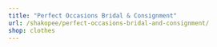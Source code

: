 ```yaml
---
title: "Perfect Occasions Bridal & Consignment"
url: /shakopee/perfect-occasions-bridal-and-consignment/
shop: clothes
---
```

